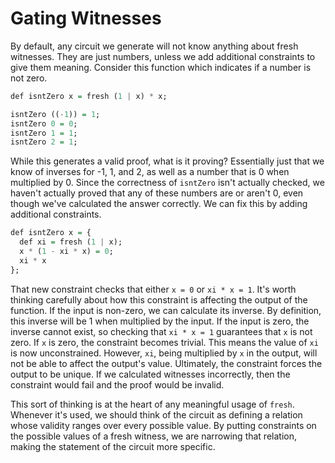 # Gating Witnesses


By default, any circuit we generate will not know anything about fresh witnesses. They are just numbers, unless we add additional constraints to give them meaning. Consider this function which indicates if a number is not zero.

```haskell
def isntZero x = fresh (1 | x) * x;

isntZero ((-1)) = 1;
isntZero 0 = 0;
isntZero 1 = 1;
isntZero 2 = 1;
```

While this generates a valid proof, what is it proving? Essentially just that we know of inverses for -1, 1, and 2, as well as a number that is 0 when multiplied by 0. Since the correctness of `isntZero` isn't actually checked, we haven't actually proved that any of these numbers are or aren't 0, even though we've calculated the answer correctly. We can fix this by adding additional constraints.

```haskell
def isntZero x = {
  def xi = fresh (1 | x);
  x * (1 - xi * x) = 0;
  xi * x
};
```

That new constraint checks that either `x = 0` or `xi * x = 1`. It's worth thinking carefully about how this constraint is affecting the output of the function. If the input is non-zero, we can calculate its inverse. By definition, this inverse will be 1 when multiplied by the input. If the input is zero, the inverse cannot exist, so checking that `xi * x = 1` guarantees that `x` is not zero. If `x` is zero, the constraint becomes trivial. This means the value of `xi` is now unconstrained. However, `xi`, being multiplied by `x` in the output, will not be able to affect the output's value. Ultimately, the constraint forces the output to be unique. If we calculated witnesses incorrectly, then the constraint would fail and the proof would be invalid.

This sort of thinking is at the heart of any meaningful usage of `fresh`. Whenever it's used, we should think of the circuit as defining a relation whose validity ranges over every possible value. By putting constraints on the possible values of a fresh witness, we are narrowing that relation, making the statement of the circuit more specific.
